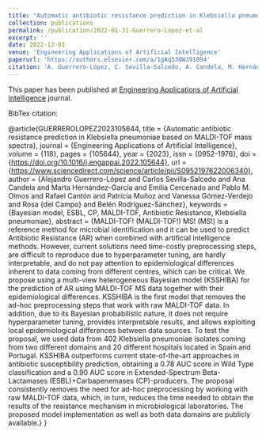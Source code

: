 ```yaml
---
title: "Automatic antibiotic resistance prediction in Klebsiella pneumoniae based on MALDI-TOF mass spectra"
collection: publications
permalink: /publication/2022-01-31-Guerrero-Lopez-et-al
excerpt: ''
date: 2022-12-01
venue: 'Engineering Applications of Artificial Intelligence'
paperurl: 'https://authors.elsevier.com/a/1gAq53OWJ91094'
citation: 'A. Guerrero-López, C. Sevilla-Salcedo, A. Candela, M. Hernández-García, E. Cercenado, P. M. Olmos, R. Cantón, P. Muñoz, V. Gómez-Verdejo, R. del Campo, and B. Rodríguez-Sánchez, “Automatic antibiotic resistance prediction in klebsiella pneumoniae based on maldi-tof mass spectra,” Engineering Applications of Artificial Intelligence, vol. 118, p. 105644, 2023.'
---
```

This paper has been published at [Engineering Applications of Artificial Intelligence](https://www.journals.elsevier.com/engineering-applications-of-artificial-intelligence) journal.

BibTex citation:

@article{GUERREROLOPEZ2023105644,
title = {Automatic antibiotic resistance prediction in Klebsiella pneumoniae based on MALDI-TOF mass spectra},
journal = {Engineering Applications of Artificial Intelligence},
volume = {118},
pages = {105644},
year = {2023},
issn = {0952-1976},
doi = {https://doi.org/10.1016/j.engappai.2022.105644},
url = {https://www.sciencedirect.com/science/article/pii/S0952197622006340},
author = {Alejandro Guerrero-López and Carlos Sevilla-Salcedo and Ana Candela and Marta Hernández-García and Emilia Cercenado and Pablo M. Olmos and Rafael Cantón and Patricia Muñoz and Vanessa Gómez-Verdejo and Rosa {del Campo} and Belén Rodríguez-Sánchez},
keywords = {Bayesian model, ESBL, CP, MALDI-TOF, Antibiotic Resistance, Klebsiella pneumoniae},
abstract = {MALDI-TOF! (MALDI-TOF!) MS! (MS!) is a reference method for microbial identification and it can be used to predict Antibiotic Resistance (AR) when combined with artificial intelligence methods. However, current solutions need time-costly preprocessing steps, are difficult to reproduce due to hyperparameter tuning, are hardly interpretable, and do not pay attention to epidemiological differences inherent to data coming from different centres, which can be critical. We propose using a multi-view heterogeneous Bayesian model (KSSHIBA) for the prediction of AR using MALDI-TOF MS data together with their epidemiological differences. KSSHIBA is the first model that removes the ad-hoc preprocessing steps that work with raw MALDI-TOF data. In addition, due to its Bayesian probabilistic nature, it does not require hyperparameter tuning, provides interpretable results, and allows exploiting local epidemiological differences between data sources. To test the proposal, we used data from 402 Klebsiella pneumoniae isolates coming from two different domains and 20 different hospitals located in Spain and Portugal. KSSHIBA outperforms current state-of-the-art approaches in antibiotic susceptibility prediction, obtaining a 0.78 AUC score in Wild Type classification and a 0.90 AUC score in Extended-Spectrum Beta-Lactamases (ESBL)+Carbapenemases (CP)-producers. The proposal consistently removes the need for ad-hoc preprocessing by working with raw MALDI-TOF data, which, in turn, reduces the time needed to obtain the results of the resistance mechanism in microbiological laboratories. The proposed model implementation as well as both data domains are publicly available.}
}

